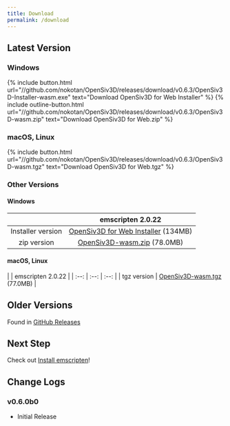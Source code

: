 ```yaml
---
title: Download
permalink: /download
---
```


## Latest Version

### Windows

{% include button.html url="//github.com/nokotan/OpenSiv3D/releases/download/v0.6.3/OpenSiv3D-Installer-wasm.exe" text="Download OpenSiv3D for Web Installer" %}
{% include outline-button.html url="//github.com/nokotan/OpenSiv3D/releases/download/v0.6.3/OpenSiv3D-wasm.zip" text="Download OpenSiv3D for Web.zip" %}

### macOS, Linux

{% include button.html url="//github.com/nokotan/OpenSiv3D/releases/download/v0.6.3/OpenSiv3D-wasm.tgz" text="Download OpenSiv3D for Web.tgz" %}

### Other Versions

#### Windows

| | emscripten 2.0.22 |
| :--: | :--: |
| Installer version | [OpenSiv3D for Web Installer](https://github.com/nokotan/OpenSiv3D/releases/download/v0.6.3/OpenSiv3D-Installer-wasm.exe) (134MB) |
| zip version | [OpenSiv3D-wasm.zip](https://github.com/nokotan/OpenSiv3D/releases/download/v0.6.3/OpenSiv3D-wasm.zip) (78.0MB) |

#### macOS, Linux

| | emscripten 2.0.22 |
| :--: | :--: | :--: |
| tgz version | [OpenSiv3D-wasm.tgz](https://github.com/nokotan/OpenSiv3D/releases/download/v0.6.3/OpenSiv3D-wasm.tgz) (77.0MB) |

## Older Versions

Found in [GitHub Releases](https://github.com/nokotan/OpenSiv3D/releases)

## Next Step

Check out [Install emscripten](building/get-emscripten)!

## Change Logs

### v0.6.0b0

* Initial Release

